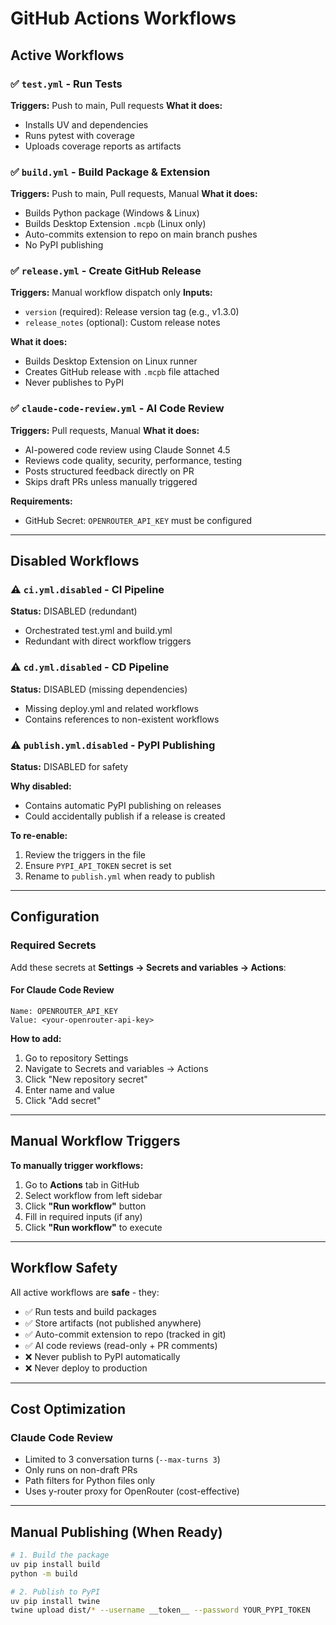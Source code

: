 # GitHub Actions Workflows

## Active Workflows

### ✅ `test.yml` - Run Tests
**Triggers:** Push to main, Pull requests
**What it does:**
- Installs UV and dependencies
- Runs pytest with coverage
- Uploads coverage reports as artifacts

### ✅ `build.yml` - Build Package & Extension
**Triggers:** Push to main, Pull requests, Manual
**What it does:**
- Builds Python package (Windows & Linux)
- Builds Desktop Extension `.mcpb` (Linux only)
- Auto-commits extension to repo on main branch pushes
- No PyPI publishing

### ✅ `release.yml` - Create GitHub Release
**Triggers:** Manual workflow dispatch only
**Inputs:**
- `version` (required): Release version tag (e.g., v1.3.0)
- `release_notes` (optional): Custom release notes

**What it does:**
- Builds Desktop Extension on Linux runner
- Creates GitHub release with `.mcpb` file attached
- Never publishes to PyPI

### ✅ `claude-code-review.yml` - AI Code Review
**Triggers:** Pull requests, Manual
**What it does:**
- AI-powered code review using Claude Sonnet 4.5
- Reviews code quality, security, performance, testing
- Posts structured feedback directly on PR
- Skips draft PRs unless manually triggered

**Requirements:**
- GitHub Secret: `OPENROUTER_API_KEY` must be configured

---

## Disabled Workflows

### ⚠️ `ci.yml.disabled` - CI Pipeline
**Status:** DISABLED (redundant)
- Orchestrated test.yml and build.yml
- Redundant with direct workflow triggers

### ⚠️ `cd.yml.disabled` - CD Pipeline
**Status:** DISABLED (missing dependencies)
- Missing deploy.yml and related workflows
- Contains references to non-existent workflows

### ⚠️ `publish.yml.disabled` - PyPI Publishing
**Status:** DISABLED for safety

**Why disabled:**
- Contains automatic PyPI publishing on releases
- Could accidentally publish if a release is created

**To re-enable:**
1. Review the triggers in the file
2. Ensure `PYPI_API_TOKEN` secret is set
3. Rename to `publish.yml` when ready to publish

---

## Configuration

### Required Secrets

Add these secrets at **Settings → Secrets and variables → Actions**:

#### For Claude Code Review
```
Name: OPENROUTER_API_KEY
Value: <your-openrouter-api-key>
```

**How to add:**
1. Go to repository Settings
2. Navigate to Secrets and variables → Actions
3. Click "New repository secret"
4. Enter name and value
5. Click "Add secret"

---

## Manual Workflow Triggers

**To manually trigger workflows:**
1. Go to **Actions** tab in GitHub
2. Select workflow from left sidebar
3. Click **"Run workflow"** button
4. Fill in required inputs (if any)
5. Click **"Run workflow"** to execute

---

## Workflow Safety

All active workflows are **safe** - they:
- ✅ Run tests and build packages
- ✅ Store artifacts (not published anywhere)
- ✅ Auto-commit extension to repo (tracked in git)
- ✅ AI code reviews (read-only + PR comments)
- ❌ Never publish to PyPI automatically
- ❌ Never deploy to production

---

## Cost Optimization

### Claude Code Review
- Limited to 3 conversation turns (`--max-turns 3`)
- Only runs on non-draft PRs
- Path filters for Python files only
- Uses y-router proxy for OpenRouter (cost-effective)

---

## Manual Publishing (When Ready)

```bash
# 1. Build the package
uv pip install build
python -m build

# 2. Publish to PyPI
uv pip install twine
twine upload dist/* --username __token__ --password YOUR_PYPI_TOKEN
```
